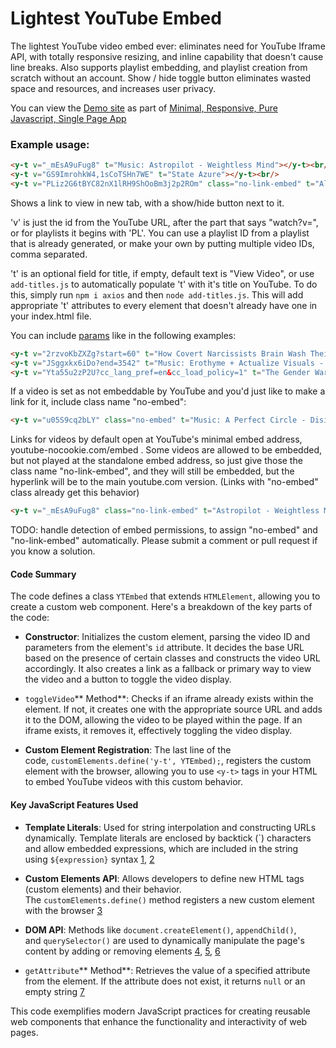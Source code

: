 # Lightest YouTube Embed
The lightest YouTube video embed ever: eliminates need for YouTube Iframe API, with totally responsive resizing, and inline capability that doesn't cause line breaks. Also supports playlist embedding, and playlist creation from scratch without an account. Show / hide toggle button eliminates wasted space and resources, and increases user privacy.

You can view the [Demo site](https://y0.netlify.app/) as part of [Minimal, Responsive, Pure Javascript, Single Page App](https://github.com/i1li/i)
### Example usage:
```html
<y-t v="_mEsA9uFug8" t="Music: Astropilot - Weightless Mind"></y-t><br/>
<y-t v="GS9ImrohkW4,1sCoTSHn7WE" t="State Azure"></y-t><br/>
<y-t v="PLiz2G6tBYC82nX1lRH9ShOoBm3j2p2ROm" class="no-link-embed" t="Alan Watts Chillstep"></y-t>
```
Shows a link to view in new tab, with a show/hide button next to it.

'v' is just the id from the YouTube URL, after the part that says "watch?v=", or for playlists it begins with 'PL'. You can use a playlist ID from a playlist that is already generated, or make your own by putting multiple video IDs, comma separated.

't' is an optional field for title, if empty, default text is "View Video", or use `add-titles.js` to automatically populate 't' with it's title on YouTube. To do this, simply run `npm i axios` and then `node add-titles.js`. This will add appropriate 't' attributes to every <y-t> element that doesn't already have one in your index.html file.


You can include [params](https://developers.google.com/YouTube/player_parameters#Parameters) like in the following examples:
```html
<y-t v="2rzvoKbZXZg?start=60" t="How Covert Narcissists Brain Wash Their Victims"></y-t><br/>
<y-t v="JSggxkx6iDo?end=3542" t="Music: Erothyme + Actualize Visuals - Featherbed Sessions Mix"></y-t><br/>
<y-t v="Yta55u2zP2U?cc_lang_pref=en&cc_load_policy=1" t="The Gender War (Könskriget)"></y-t>
```
If a video is set as not embeddable by YouTube and you'd just like to make a link for it, include class name "no-embed":
```html
<y-t v="u05S9cq2bLY" class="no-embed" t="Music: A Perfect Circle - Disillusioned"></y-t>
```
Links for videos by default open at YouTube's minimal embed address, youtube-nocookie.com/embed . Some videos are allowed to be embedded, but not played at the standalone embed address, so just give those the class name "no-link-embed", and they will still be embedded, but the hyperlink will be to the main youtube.com version. (Links with "no-embed" class already get this behavior)
```html
<y-t v="_mEsA9uFug8" class="no-link-embed" t="Astropilot - Weightless Mind"></y-t>
```


TODO: handle detection of embed permissions, to assign "no-embed" and "no-link-embed" automatically. Please submit a comment or pull request if you know a solution.

#### Code Summary

The code defines a class `YTEmbed` that extends `HTMLElement`, allowing you to create a custom web component. Here's a breakdown of the key parts of the code:

-   **Constructor**: Initializes the custom element, parsing the video ID and parameters from the element's `id` attribute. It decides the base URL based on the presence of certain classes and constructs the video URL accordingly. It also creates a link as a fallback or primary way to view the video and a button to toggle the video display.
    
-   `toggleVideo`** Method**: Checks if an iframe already exists within the element. If not, it creates one with the appropriate source URL and adds it to the DOM, allowing the video to be played within the page. If an iframe exists, it removes it, effectively toggling the video display.
    
-   **Custom Element Registration**: The last line of the code, `customElements.define('y-t', YTEmbed);`, registers the custom element with the browser, allowing you to use `<y-t>` tags in your HTML to embed YouTube videos with this custom behavior.
    

#### Key JavaScript Features Used

-   **Template Literals**: Used for string interpolation and constructing URLs dynamically. Template literals are enclosed by backtick (\`) characters and allow embedded expressions, which are included in the string using `${expression}` syntax [1](https://developer.mozilla.org/en-US/docs/Web/JavaScript/Reference/Template_literals), [2](https://www.w3schools.com/js/js_string_templates.asp)
    
-   **Custom Elements API**: Allows developers to define new HTML tags (custom elements) and their behavior. The `customElements.define()` method registers a new custom element with the browser [3](https://developer.mozilla.org/en-US/docs/Web/API/Document/createElement)
    
-   **DOM API**: Methods like `document.createElement()`, `appendChild()`, and `querySelector()` are used to dynamically manipulate the page's content by adding or removing elements [4](https://developer.mozilla.org/en-US/docs/Web/API/Element/getAttribute), [5](https://developer.mozilla.org/en-US/docs/Web/API/Document/createElement), [6](https://www.w3schools.com/jsref/met_document_createelement.asp)
    
-   `getAttribute`** Method**: Retrieves the value of a specified attribute from the element. If the attribute does not exist, it returns `null` or an empty string [7](https://www.w3schools.com/jsref/met_element_getattribute.asp)
    

This code exemplifies modern JavaScript practices for creating reusable web components that enhance the functionality and interactivity of web pages.
